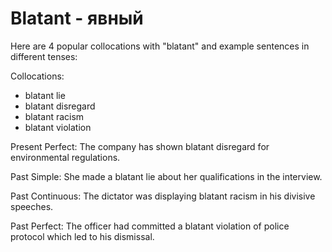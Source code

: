 # Blatant - явный

Here are 4 popular collocations with "blatant" and example sentences in different tenses:

Collocations:

- blatant lie
- blatant disregard
- blatant racism
- blatant violation

Present Perfect:
The company has shown blatant disregard for environmental regulations.

Past Simple:
She made a blatant lie about her qualifications in the interview.

Past Continuous:
The dictator was displaying blatant racism in his divisive speeches.

Past Perfect:
The officer had committed a blatant violation of police protocol which led to his dismissal.
